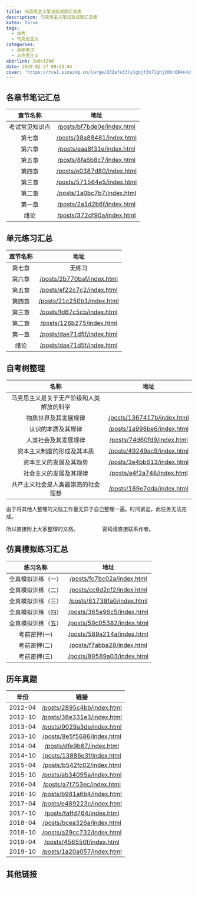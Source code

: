 ```yaml
---
title: 马克思主义笔记及试题汇总表
description: 马克思主义笔记及试题汇总表
katex: false
tags:
  - 自考
  - 马克思主义
categories: 
  - 自学考试
  - 马克思主义
abbrlink: 2e0c129d
date: 2020-02-27 09:53:04
cover: 'https://tva1.sinaimg.cn/large/832afe33ly1gbjf3m71ghj20bn084n4d.jpg'
---
```


## 各章节笔记汇总

|    章节名称    |                           地址                           |
| :------------: | :------------------------------------------------------: |
| 考试常见知识点 | [/posts/bf7bde0e/index.html](/posts/bf7bde0e/index.html) |
|     第七章     | [/posts/38a88481/index.html](/posts/38a88481/index.html) |
|     第六章     | [/posts/eaa8f31e/index.html](/posts/eaa8f31e/index.html) |
|     第五章     | [/posts/8fa6b8c7/index.html](/posts/8fa6b8c7/index.html) |
|     第四章     | [/posts/e0387d80/index.html](/posts/e0387d80/index.html) |
|     第三章     | [/posts/571564e5/index.html](/posts/571564e5/index.html) |
|     第二章     | [/posts/1a0bc7b7/index.html](/posts/1a0bc7b7/index.html) |
|     第一章     | [/posts/2a1d2b6f/index.html](/posts/2a1d2b6f/index.html) |
|      绪论      | [/posts/372df90a/index.html](/posts/372df90a/index.html) |

## 单元练习汇总

| 章节名称 |                           地址                           |
| :------: | :------------------------------------------------------: |
|  第七章  |                          无练习                          |
|  第六章  | [/posts/2b770baf/index.html](/posts/2b770baf/index.html) |
|  第五章  | [/posts/ef22c7c2/index.html](/posts/ef22c7c2/index.html) |
|  第四章  | [/posts/21c250b1/index.html](/posts/21c250b1/index.html) |
|  第三章  | [/posts/fd67c5cb/index.html](/posts/fd67c5cb/index.html) |
|  第二章  |  [/posts/126b275/index.html](/posts/126b275/index.html)  |
|  第一章  | [/posts/dae71d5f/index.html](/posts/dae71d5f/index.html) |
|   绪论   | [/posts/dae71d5f/index.html](/posts/dae71d5f/index.html) |



## 自考树整理

|                   名称                   |                           地址                           |
| :--------------------------------------: | :------------------------------------------------------: |
| 马克思主义是关于无产阶级和人类解放的科学 |                                                          |
|           物质世界及其发展规律           | [/posts/1367417b/index.html](/posts/1367417b/index.html) |
|            认识的本质及其规律            | [/posts/1a998be6/index.html](/posts/1a998be6/index.html) |
|           人类社会及其发展规律           | [/posts/74d60fd9/index.html](/posts/74d60fd9/index.html) |
|        资本主义制度的形成及其本质        | [/posts/49249ac9/index.html](/posts/49249ac9/index.html) |
|          资本主义的发展及其趋势          | [/posts/3e4bb613/index.html](/posts/3e4bb613/index.html) |
|          社会主义的发展及其规律          | [/posts/a4f2a748/index.html](/posts/a4f2a748/index.html) |
|    共产主义社会是人类最崇高的社会理想    | [/posts/169e7dda/index.html](/posts/169e7dda/index.html) |

由于将其他人整理的文档工作量无异于自己整理一遍。时间紧迫，此任务无法完成。

所以直接附上大家整理的文档。<a style='color: #FFF;' href="https://www.lanzous.com/i9zv11c" class="button button-primary button-pill button-small">XX云下载</a> 密码请直接联系作者。

## 仿真模拟练习汇总

|      练习名称      |                           地址                           |
| :----------------: | :------------------------------------------------------: |
| 全真模拟训练（一） | [/posts/fc7bc02a/index.html](/posts/fc7bc02a/index.html) |
| 全真模拟训练（二） | [/posts/cc6d2cf2/index.html](/posts/cc6d2cf2/index.html) |
| 全真模拟训练（三） | [/posts/81738fa0/index.html](/posts/81738fa0/index.html) |
| 全真模拟训练（四） | [/posts/365e96c5/index.html](/posts/365e96c5/index.html) |
| 全真模拟训练（五） | [/posts/59c05382/index.html](/posts/59c05382/index.html) |
|    考前密押(一)    | [/posts/589a214a/index.html](/posts/589a214a/index.html) |
|    考前密押(二)    | [/posts/f7abba28/index.html](/posts/f7abba28/index.html) |
|    考前密押(三)    | [/posts/89589a03/index.html](/posts/89589a03/index.html) |

## 历年真题

|  年份   |                           链接                           |
| :-----: | :------------------------------------------------------: |
| 2012-04 | [/posts/2895c4bb/index.html](/posts/2895c4bb/index.html) |
| 2012-10 | [/posts/36e331e3/index.html](/posts/36e331e3/index.html) |
| 2013-04 | [/posts/9029a3de/index.html](/posts/9029a3de/index.html) |
| 2013-10 | [/posts/8e5f5686/index.html](/posts/8e5f5686/index.html) |
| 2014-04 |  [/posts/dfe9b67/index.html](/posts/dfe9b67/index.html)  |
| 2014-10 | [/posts/13886e3f/index.html](/posts/13886e3f/index.html) |
| 2015-04 | [/posts/b542fc02/index.html](/posts/b542fc02/index.html) |
| 2015-10 | [/posts/ab34095a/index.html](/posts/ab34095a/index.html) |
| 2016-04 | [/posts/a7f753ec/index.html](/posts/a7f753ec/index.html) |
| 2016-10 | [/posts/b981a6b4/index.html](/posts/b981a6b4/index.html) |
| 2017-04 | [/posts/e489223c/index.html](/posts/e489223c/index.html) |
| 2017-10 | [/posts/faffd764/index.html](/posts/faffd764/index.html) |
| 2018-04 | [/posts/bcea326a/index.html](/posts/bcea326a/index.html) |
| 2018-10 | [/posts/a29cc732/index.html](/posts/a29cc732/index.html) |
| 2019-04 |  [/posts/456550f/index.html](/posts/456550f/index.html)  |
| 2019-10 | [/posts/1a20a057/index.html](/posts/1a20a057/index.html) |



## 其他链接

<a style='color: #FFF;' href="/posts/79ef335/index.html" class="button button-highlight button-pill button-large">马克思主义高频考点背诵</a>